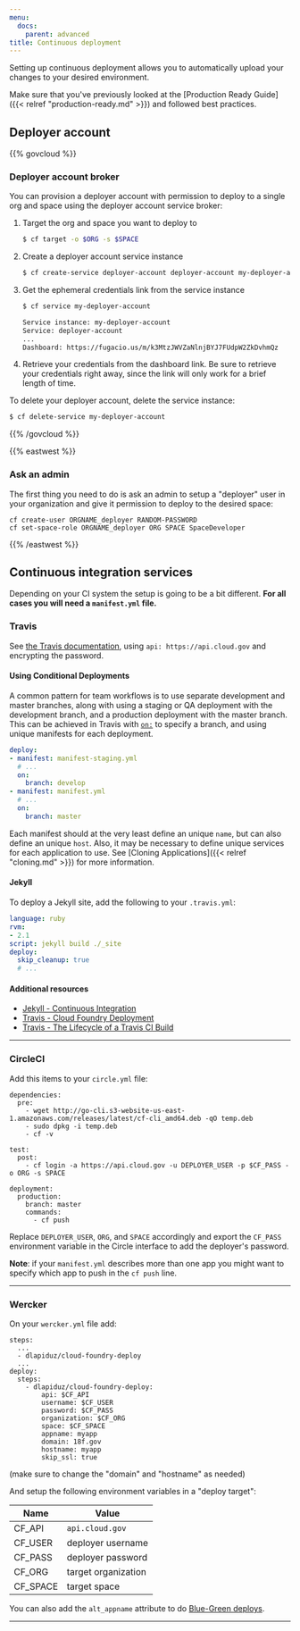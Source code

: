 ```yaml
---
menu:
  docs:
    parent: advanced
title: Continuous deployment
---
```


Setting up continuous deployment allows you to automatically upload your
changes to your desired environment.

Make sure that you've previously looked at the [Production Ready Guide]({{< relref "production-ready.md" >}}) and followed best practices.

## Deployer account

{{% govcloud %}}
### Deployer account broker

You can provision a deployer account with permission to deploy to a single org and space using the deployer account service broker:

1. Target the org and space you want to deploy to

    ```bash
    $ cf target -o $ORG -s $SPACE
    ```

1. Create a deployer account service instance

    ```bash
    $ cf create-service deployer-account deployer-account my-deployer-account
    ```

1. Get the ephemeral credentials link from the service instance

    ```bash
    $ cf service my-deployer-account

    Service instance: my-deployer-account
    Service: deployer-account
    ...
    Dashboard: https://fugacio.us/m/k3MtzJWVZaNlnjBYJ7FUdpW2ZkDvhmQz
    ```

1. Retrieve your credentials from the dashboard link. Be sure to retrieve your credentials right away, since the link will only work for a brief length of time.

To delete your deployer account, delete the service instance:

```bash
$ cf delete-service my-deployer-account
```
{{% /govcloud %}}

{{% eastwest %}}
### Ask an admin

The first thing you need to do is ask an admin to setup a "deployer" user in your organization and give it permission to deploy to the desired space:

```
cf create-user ORGNAME_deployer RANDOM-PASSWORD
cf set-space-role ORGNAME_deployer ORG SPACE SpaceDeveloper
```
{{% /eastwest %}}

## Continuous integration services

Depending on your CI system the setup is going to be a bit different. **For all cases you will need a `manifest.yml` file.**

### Travis

See [the Travis documentation](http://docs.travis-ci.com/user/deployment/cloudfoundry/), using `api: https://api.cloud.gov` and encrypting the password.

#### Using Conditional Deployments

A common pattern for team workflows is to use separate development and master branches, along with using a staging or QA deployment with the development branch, and a production deployment with the master branch. This can be achieved in Travis with [`on:`](https://docs.travis-ci.com/user/deployment#Conditional-Releases-with-on%3A) to specify a branch, and using unique manifests for each deployment.

```yaml
deploy:
- manifest: manifest-staging.yml
  # ...
  on:
    branch: develop
- manifest: manifest.yml
  # ...
  on:
    branch: master
```

Each manifest should at the very least define an unique `name`, but can also define an unique `host`. Also, it may be necessary to define unique services for each application to use. See [Cloning Applications]({{< relref "cloning.md" >}}) for more information.

#### Jekyll

To deploy a Jekyll site, add the following to your `.travis.yml`:

```yaml
language: ruby
rvm:
- 2.1
script: jekyll build ./_site
deploy:
  skip_cleanup: true
  # ...
```

#### Additional resources

- [Jekyll - Continuous Integration](http://jekyllrb.com/docs/continuous-integration/)
- [Travis - Cloud Foundry Deployment](http://docs.travis-ci.com/user/deployment/cloudfoundry/)
- [Travis - The Lifecycle of a Travis CI Build](http://docs.travis-ci.com/user/build-lifecycle/)

***

### CircleCI

Add this items to your `circle.yml` file:

```
dependencies:
  pre:
    - wget http://go-cli.s3-website-us-east-1.amazonaws.com/releases/latest/cf-cli_amd64.deb -qO temp.deb
    - sudo dpkg -i temp.deb
    - cf -v

test:
  post:
    - cf login -a https://api.cloud.gov -u DEPLOYER_USER -p $CF_PASS -o ORG -s SPACE

deployment:
  production:
    branch: master
    commands:
      - cf push
```

Replace `DEPLOYER_USER`, `ORG`, and `SPACE` accordingly and export the `CF_PASS` environment variable in the Circle interface to add the deployer's password.

**Note**: if your `manifest.yml` describes more than one app you might want to specify which app to push in the `cf push` line.

***

### Wercker

On your `wercker.yml` file add:

```
steps:
  ...
  - dlapiduz/cloud-foundry-deploy
  ...
deploy:
  steps:
    - dlapiduz/cloud-foundry-deploy:
        api: $CF_API
        username: $CF_USER
        password: $CF_PASS
        organization: $CF_ORG
        space: $CF_SPACE
        appname: myapp
        domain: 18f.gov
        hostname: myapp
        skip_ssl: true
```

(make sure to change the "domain" and "hostname" as needed)

And setup the following environment variables in a "deploy target":

| Name    | Value              |
|---------|--------------------|
| CF_API  | `api.cloud.gov`      |
| CF_USER | deployer username  |
| CF_PASS | deployer password  |
| CF_ORG  | target organization|
| CF_SPACE| target space       |



You can also add the `alt_appname` attribute to do [Blue-Green deploys](http://docs.pivotal.io/pivotalcf/devguide/deploy-apps/blue-green.html).

***
